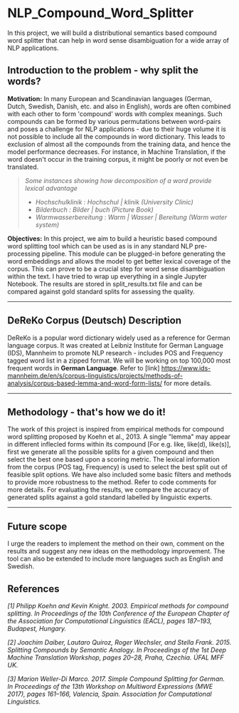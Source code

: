 # NLP_Compound_Word_Splitter
In this project, we will build a distributional semantics based compound word splitter that can help in word sense disambiguation for a wide array of NLP applications.


## Introduction to the problem - why split the words?

**Motivation:** In many European and Scandinavian languages (German, Dutch, Swedish, Danish, etc. and also in English), words are often combined with each other to form 'compound' words with complex meanings. Such compounds can be formed by various permutations between word-pairs and poses a challenge for NLP applications - due to their huge volume it is not possible to include all the compounds in word dictionary. This leads to exclusion of almost all the compounds from the training data, and hence the model performance decreases. For instance, in Machine Translation, if the word doesn't occur in the training corpus, it might be poorly or not even be translated. 

> *Some instances showing how decomposition of a word provide lexical advantage*
 > * *Hochschulklinik	: Hochschul | klinik (University Clinic)*
 > * *Bilderbuch	: Bilder | buch (Picture Book)*
 > * *Warmwasserbereitung : Warm | Wasser | Bereitung (Warm water system)*



**Objectives:** In this project, we aim to build a heuristic based compound word splitting tool which can be used as is in any standard NLP pre-processing pipeline. This module can be plugged-in before generating the word embeddings and allows the model to get better lexical coverage of the corpus. This can prove to be a crucial step for word sense disambiguation within the text. I have tried to wrap up everything in a single Jupyter Notebook. The results are stored in split_results.txt file and can be compared against gold standard splits for assessing the quality.

---

## DeReKo Corpus (Deutsch) Description

DeReKo is a popular word dictionary widely used as a reference for German language corpus. It was created at Leibniz Institute for German Language (IDS), Mannheim to promote NLP research - includes POS and Frequency tagged word list in a zipped format. We will be working on top 100,000 most frequent words in **German Language**. Refer to [link] https://www.ids-mannheim.de/en/s/corpus-linguistics/projects/methods-of-analysis/corpus-based-lemma-and-word-form-lists/ for more details.

---

## Methodology - that's how we do it!

The work of this project is inspired from empirical methods for compound word splitting proposed by Koehn et al., 2013. A single "lemma" may appear in different inflecled forms within its compound [For e.g. like, like(d), like(s)], first we generate all the possible splits for a given compound and then select the best one based upon a scoring metric. The lexical information from the corpus (POS tag, Frequency) is used to select the best split out of feasible split options. We have also included some basic filters and methods to provide more robustness to the method. Refer to code comments for more details. For evaluating the results, we compare the accuracy of generated splits against a gold standard labelled by linguistic experts.

--- 

## Future scope

I urge the readers to implement the method on their own, comment on the results and suggest any new ideas on the methodology improvement. The tool can also be extended to include more languages such as English and Swedish.

## References

*[1] Philipp Koehn and Kevin Knight. 2003. Empirical methods for compound splitting. In Proceedings of the 10th Conference of the European Chapter of the Association for Computational Linguistics (EACL), pages 187–193, Budapest, Hungary.*

*[2] Joachim Daiber, Lautaro Quiroz, Roger Wechsler, and Stella Frank. 2015. Splitting Compounds by Semantic Analogy. In Proceedings of the 1st Deep Machine Translation Workshop, pages 20–28, Praha, Czechia. ÚFAL MFF UK.*

*[3] Marion Weller-Di Marco. 2017. Simple Compound Splitting for German. In Proceedings of the 13th Workshop on Multiword Expressions (MWE 2017), pages 161–166, Valencia, Spain. Association for Computational Linguistics.*
